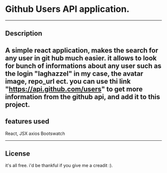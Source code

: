 # Github Users API application.

---------------------------------------
Description
---------------------------------------
A simple react application, makes the search
for any user in git hub much easier.
it allows to look for bunch of informations
about any user such as the login "laghazzel" 
in my case, the avatar image, repo_url ect.
you can use thi link "https://api.github.com/users"
to get more information from the github api,
and add it to this project.
-------------------------------------------------
features used 
-------------------------------------------------
React, JSX
axios
Bootswatch

------------------------------------------------
License
------------------------------------------------
it's all free. i'd be thankful if you give me a creadit :).